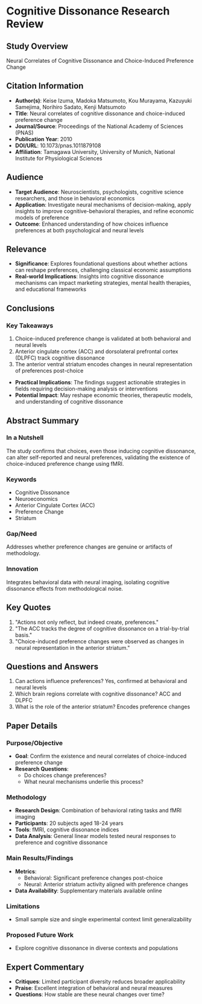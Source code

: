 # Cognitive Dissonance Research Review

## Study Overview

Neural Correlates of Cognitive Dissonance and Choice-Induced Preference Change

## Citation Information

* **Author(s)**: Keise Izuma, Madoka Matsumoto, Kou Murayama, Kazuyuki Samejima, Norihiro Sadato, Kenji Matsumoto
* **Title**: Neural correlates of cognitive dissonance and choice-induced preference change
* **Journal/Source**: Proceedings of the National Academy of Sciences (PNAS)
* **Publication Year**: 2010
* **DOI/URL**: 10.1073/pnas.1011879108
* **Affiliation**: Tamagawa University, University of Munich, National Institute for Physiological Sciences

## Audience

* **Target Audience**: Neuroscientists, psychologists, cognitive science researchers, and those in behavioral economics
* **Application**: Investigate neural mechanisms of decision-making, apply insights to improve cognitive-behavioral therapies, and refine economic models of preference
* **Outcome**: Enhanced understanding of how choices influence preferences at both psychological and neural levels

## Relevance

* **Significance**: Explores foundational questions about whether actions can reshape preferences, challenging classical economic assumptions
* **Real-world Implications**: Insights into cognitive dissonance mechanisms can impact marketing strategies, mental health therapies, and educational frameworks

## Conclusions

### Key Takeaways

1. Choice-induced preference change is validated at both behavioral and neural levels
2. Anterior cingulate cortex (ACC) and dorsolateral prefrontal cortex (DLPFC) track cognitive dissonance
3. The anterior ventral striatum encodes changes in neural representation of preferences post-choice

* **Practical Implications**: The findings suggest actionable strategies in fields requiring decision-making analysis or interventions
* **Potential Impact**: May reshape economic theories, therapeutic models, and understanding of cognitive dissonance

## Abstract Summary

### In a Nutshell

The study confirms that choices, even those inducing cognitive dissonance, can alter self-reported and neural preferences, validating the existence of choice-induced preference change using fMRI.

### Keywords

* Cognitive Dissonance
* Neuroeconomics
* Anterior Cingulate Cortex (ACC)
* Preference Change
* Striatum

### Gap/Need

Addresses whether preference changes are genuine or artifacts of methodology.

### Innovation

Integrates behavioral data with neural imaging, isolating cognitive dissonance effects from methodological noise.

## Key Quotes

1. "Actions not only reflect, but indeed create, preferences."
2. "The ACC tracks the degree of cognitive dissonance on a trial-by-trial basis."
3. "Choice-induced preference changes were observed as changes in neural representation in the anterior striatum."

## Questions and Answers

1. Can actions influence preferences? Yes, confirmed at behavioral and neural levels
2. Which brain regions correlate with cognitive dissonance? ACC and DLPFC
3. What is the role of the anterior striatum? Encodes preference changes

## Paper Details

### Purpose/Objective

* **Goal**: Confirm the existence and neural correlates of choice-induced preference change
* **Research Questions**:
  * Do choices change preferences?
  * What neural mechanisms underlie this process?

### Methodology

* **Research Design**: Combination of behavioral rating tasks and fMRI imaging
* **Participants**: 20 subjects aged 18-24 years
* **Tools**: fMRI, cognitive dissonance indices
* **Data Analysis**: General linear models tested neural responses to preference and cognitive dissonance

### Main Results/Findings

* **Metrics**:
  * Behavioral: Significant preference changes post-choice
  * Neural: Anterior striatum activity aligned with preference changes
* **Data Availability**: Supplementary materials available online

### Limitations

* Small sample size and single experimental context limit generalizability

### Proposed Future Work

* Explore cognitive dissonance in diverse contexts and populations

## Expert Commentary

* **Critiques**: Limited participant diversity reduces broader applicability
* **Praise**: Excellent integration of behavioral and neural measures
* **Questions**: How stable are these neural changes over time?
